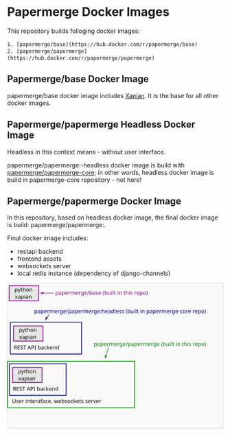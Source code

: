 # Papermerge Docker Images

This repository builds folloging docker images:

	1. [papermerge/base](https://hub.docker.com/r/papermerge/base)
	2. [papermerge/papermerge](https://hub.docker.com/r/papermerge/papermerge)

## Papermerge/base Docker Image

papermerge/base docker image includes [Xapian](https://xapian.org/). It is the base
for all other docker images.

## Papermerge/papermerge Headless Docker Image

Headless in this context means - without user interface.

papermerge/papermerge:<version>-headless docker image is build with [papermerge/papermerge-core](https://github.com/papermerge/papermerge-core/blob/master/docker/prod/Dockerfile); in other words, headless docker image is build
in papermerge-core repository - not here!


## Papermerge/papermerge Docker Image

In this repository, based on headless docker image, the final docker image is build: papermerge/papermerge:<version>.

Final docker image includes:

- restapi backend
- frontend assets
- websockets server
- local redis instance (dependency of django-channels)


![Diagram](./img/diagram.svg)